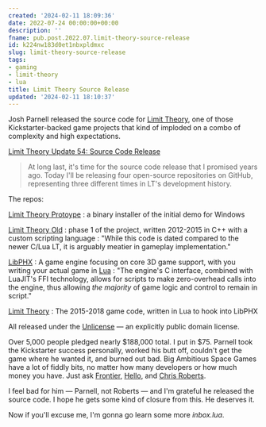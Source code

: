 ```yaml
---
created: '2024-02-11 18:09:36'
date: 2022-07-24 00:00:00+00:00
description: ''
fname: pub.post.2022.07.limit-theory-source-release
id: k224nw183d0et1nbxpldmxc
slug: limit-theory-source-release
tags:
- gaming
- limit-theory
- lua
title: Limit Theory Source Release
updated: '2024-02-11 18:10:37'
---
```


Josh Parnell released the source code for [Limit Theory](http://ltheory.com), one of those Kickstarter-backed game projects that kind of imploded on a combo of complexity and high expectations.

<!--more-->

[Limit Theory Update 54: Source Code Release](https://www.kickstarter.com/projects/joshparnell/limit-theory-an-infinite-procedural-space-game/posts/3564318)

> At long last, it's time for the source code release that I promised years ago. Today I'll be releasing four open-source repositories on GitHub, representing three different times in LT's development history.

The repos:

[Limit Theory Protoype](https://github.com/JoshParnell/ltprototype)
: a binary installer of the initial demo for Windows

[Limit Theory Old](https://github.com/JoshParnell/ltheory-old)
: phase 1 of the project, written 2012-2015 in C++ with a custom scripting language
: "While this code is dated compared to the newer C/Lua LT, it is arguably meatier in gameplay implementation."

[LibPHX](https://github.com/JoshParnell/libphx)
: A game engine focusing on core 3D game support, with you writing your actual game in [Lua](https://lualang.org)
: "The engine's C interface, combined with LuaJIT's FFI technology, allows for scripts to make zero-overhead calls into the engine, thus allowing *the majority* of game logic and control to remain in script."

[Limit Theory](https://github.com/JoshParnell/ltheory)
: The 2015-2018 game code, written in Lua to hook into LibPHX

All released under the [Unlicense](https://unlicense.org) — an explicitly public domain license.

Over 5,000 people pledged nearly $188,000 total. I put in $75. Parnell took the Kickstarter success personally, worked his butt off, couldn't get the game where he wanted it, and burned out bad. Big Ambitious Space Games have a lot of fiddly bits, no matter how many developers or how much money you have. Just ask [Frontier](https://www.elitedangerous.com), [Hello](https://www.nomanssky.com), and [Chris Roberts](https://robertsspaceindustries.com/star-citizen/).

I feel bad for him — Parnell, not Roberts — and I'm grateful he released the  source code. I hope he gets some kind of closure from this. He deserves it.

Now if you'll excuse me, I'm gonna go learn some more *inbox.lua*.